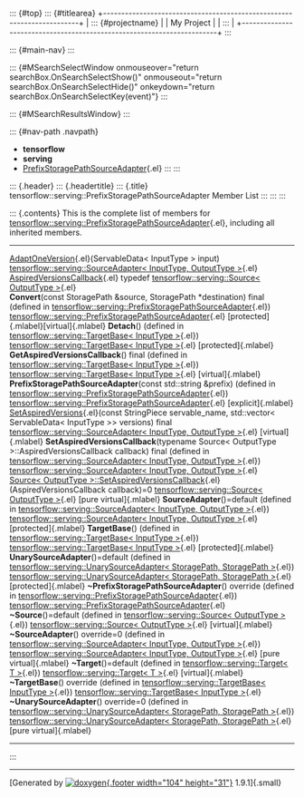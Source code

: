 ::: {#top}
::: {#titlearea}
+-----------------------------------------------------------------------+
| ::: {#projectname}                                                    |
| My Project                                                            |
| :::                                                                   |
+-----------------------------------------------------------------------+
:::

::: {#main-nav}
:::

::: {#MSearchSelectWindow onmouseover="return searchBox.OnSearchSelectShow()" onmouseout="return searchBox.OnSearchSelectHide()" onkeydown="return searchBox.OnSearchSelectKey(event)"}
:::

::: {#MSearchResultsWindow}
:::

::: {#nav-path .navpath}
-   **tensorflow**
-   **serving**
-   [PrefixStoragePathSourceAdapter](classtensorflow_1_1serving_1_1PrefixStoragePathSourceAdapter.html){.el}
:::
:::

::: {.header}
::: {.headertitle}
::: {.title}
tensorflow::serving::PrefixStoragePathSourceAdapter Member List
:::
:::
:::

::: {.contents}
This is the complete list of members for
[tensorflow::serving::PrefixStoragePathSourceAdapter](classtensorflow_1_1serving_1_1PrefixStoragePathSourceAdapter.html){.el},
including all inherited members.

  --------------------------------------------------------------------------------------------------------------------------------------------------------------------------------------------------------------------------------------------- ------------------------------------------------------------------------------------------------------------------------------------- ----------------------------------------
  [AdaptOneVersion](classtensorflow_1_1serving_1_1SourceAdapter.html#acb3ad719a856c7bb0085df33438c4986){.el}(ServableData\< InputType \> input)                                                                                                 [tensorflow::serving::SourceAdapter\< InputType, OutputType \>](classtensorflow_1_1serving_1_1SourceAdapter.html){.el}                
  [AspiredVersionsCallback](classtensorflow_1_1serving_1_1Source.html#aeb281087e1478b0ff4a74e3f60496c6f){.el} typedef                                                                                                                           [tensorflow::serving::Source\< OutputType \>](classtensorflow_1_1serving_1_1Source.html){.el}                                         
  **Convert**(const StoragePath &source, StoragePath \*destination) final (defined in [tensorflow::serving::PrefixStoragePathSourceAdapter](classtensorflow_1_1serving_1_1PrefixStoragePathSourceAdapter.html){.el})                            [tensorflow::serving::PrefixStoragePathSourceAdapter](classtensorflow_1_1serving_1_1PrefixStoragePathSourceAdapter.html){.el}         [protected]{.mlabel}[virtual]{.mlabel}
  **Detach**() (defined in [tensorflow::serving::TargetBase\< InputType \>](classtensorflow_1_1serving_1_1TargetBase.html){.el})                                                                                                                [tensorflow::serving::TargetBase\< InputType \>](classtensorflow_1_1serving_1_1TargetBase.html){.el}                                  [protected]{.mlabel}
  **GetAspiredVersionsCallback**() final (defined in [tensorflow::serving::TargetBase\< InputType \>](classtensorflow_1_1serving_1_1TargetBase.html){.el})                                                                                      [tensorflow::serving::TargetBase\< InputType \>](classtensorflow_1_1serving_1_1TargetBase.html){.el}                                  [virtual]{.mlabel}
  **PrefixStoragePathSourceAdapter**(const std::string &prefix) (defined in [tensorflow::serving::PrefixStoragePathSourceAdapter](classtensorflow_1_1serving_1_1PrefixStoragePathSourceAdapter.html){.el})                                      [tensorflow::serving::PrefixStoragePathSourceAdapter](classtensorflow_1_1serving_1_1PrefixStoragePathSourceAdapter.html){.el}         [explicit]{.mlabel}
  [SetAspiredVersions](classtensorflow_1_1serving_1_1SourceAdapter.html#a9775d0a39269efb319a0dbd94862f183){.el}(const StringPiece servable\_name, std::vector\< ServableData\< InputType \>\> versions) final                                   [tensorflow::serving::SourceAdapter\< InputType, OutputType \>](classtensorflow_1_1serving_1_1SourceAdapter.html){.el}                [virtual]{.mlabel}
  **SetAspiredVersionsCallback**(typename Source\< OutputType \>::AspiredVersionsCallback callback) final (defined in [tensorflow::serving::SourceAdapter\< InputType, OutputType \>](classtensorflow_1_1serving_1_1SourceAdapter.html){.el})   [tensorflow::serving::SourceAdapter\< InputType, OutputType \>](classtensorflow_1_1serving_1_1SourceAdapter.html){.el}                
  [Source\< OutputType \>::SetAspiredVersionsCallback](classtensorflow_1_1serving_1_1Source.html#a70d7f3b3ab429deb777d4672c0cec447){.el}(AspiredVersionsCallback callback)=0                                                                    [tensorflow::serving::Source\< OutputType \>](classtensorflow_1_1serving_1_1Source.html){.el}                                         [pure virtual]{.mlabel}
  **SourceAdapter**()=default (defined in [tensorflow::serving::SourceAdapter\< InputType, OutputType \>](classtensorflow_1_1serving_1_1SourceAdapter.html){.el})                                                                               [tensorflow::serving::SourceAdapter\< InputType, OutputType \>](classtensorflow_1_1serving_1_1SourceAdapter.html){.el}                [protected]{.mlabel}
  **TargetBase**() (defined in [tensorflow::serving::TargetBase\< InputType \>](classtensorflow_1_1serving_1_1TargetBase.html){.el})                                                                                                            [tensorflow::serving::TargetBase\< InputType \>](classtensorflow_1_1serving_1_1TargetBase.html){.el}                                  [protected]{.mlabel}
  **UnarySourceAdapter**()=default (defined in [tensorflow::serving::UnarySourceAdapter\< StoragePath, StoragePath \>](classtensorflow_1_1serving_1_1UnarySourceAdapter.html){.el})                                                             [tensorflow::serving::UnarySourceAdapter\< StoragePath, StoragePath \>](classtensorflow_1_1serving_1_1UnarySourceAdapter.html){.el}   [protected]{.mlabel}
  **\~PrefixStoragePathSourceAdapter**() override (defined in [tensorflow::serving::PrefixStoragePathSourceAdapter](classtensorflow_1_1serving_1_1PrefixStoragePathSourceAdapter.html){.el})                                                    [tensorflow::serving::PrefixStoragePathSourceAdapter](classtensorflow_1_1serving_1_1PrefixStoragePathSourceAdapter.html){.el}         
  **\~Source**()=default (defined in [tensorflow::serving::Source\< OutputType \>](classtensorflow_1_1serving_1_1Source.html){.el})                                                                                                             [tensorflow::serving::Source\< OutputType \>](classtensorflow_1_1serving_1_1Source.html){.el}                                         [virtual]{.mlabel}
  **\~SourceAdapter**() override=0 (defined in [tensorflow::serving::SourceAdapter\< InputType, OutputType \>](classtensorflow_1_1serving_1_1SourceAdapter.html){.el})                                                                          [tensorflow::serving::SourceAdapter\< InputType, OutputType \>](classtensorflow_1_1serving_1_1SourceAdapter.html){.el}                [pure virtual]{.mlabel}
  **\~Target**()=default (defined in [tensorflow::serving::Target\< T \>](classtensorflow_1_1serving_1_1Target.html){.el})                                                                                                                      [tensorflow::serving::Target\< T \>](classtensorflow_1_1serving_1_1Target.html){.el}                                                  [virtual]{.mlabel}
  **\~TargetBase**() override (defined in [tensorflow::serving::TargetBase\< InputType \>](classtensorflow_1_1serving_1_1TargetBase.html){.el})                                                                                                 [tensorflow::serving::TargetBase\< InputType \>](classtensorflow_1_1serving_1_1TargetBase.html){.el}                                  
  **\~UnarySourceAdapter**() override=0 (defined in [tensorflow::serving::UnarySourceAdapter\< StoragePath, StoragePath \>](classtensorflow_1_1serving_1_1UnarySourceAdapter.html){.el})                                                        [tensorflow::serving::UnarySourceAdapter\< StoragePath, StoragePath \>](classtensorflow_1_1serving_1_1UnarySourceAdapter.html){.el}   [pure virtual]{.mlabel}
  --------------------------------------------------------------------------------------------------------------------------------------------------------------------------------------------------------------------------------------------- ------------------------------------------------------------------------------------------------------------------------------------- ----------------------------------------
:::

------------------------------------------------------------------------

[Generated by [![doxygen](doxygen.svg){.footer width="104"
height="31"}](https://www.doxygen.org/index.html) 1.9.1]{.small}
